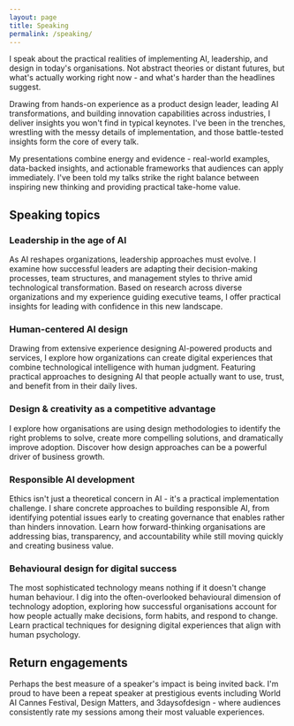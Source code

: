 ```yaml
---
layout: page
title: Speaking
permalink: /speaking/
---
```


I speak about the practical realities of implementing AI, leadership, and design in today's organisations. Not abstract theories or distant futures, but what's actually working right now - and what's harder than the headlines suggest.

Drawing from hands-on experience as a product design leader, leading AI transformations, and building innovation capabilities across industries, I deliver insights you won't find in typical keynotes. I've been in the trenches, wrestling with the messy details of implementation, and those battle-tested insights form the core of every talk.

My presentations combine energy and evidence - real-world examples, data-backed insights, and actionable frameworks that audiences can apply immediately. I've been told my talks strike the right balance between inspiring new thinking and providing practical take-home value.

## Speaking topics

### Leadership in the age of AI
As AI reshapes organizations, leadership approaches must evolve. I examine how successful leaders are adapting their decision-making processes, team structures, and management styles to thrive amid technological transformation. Based on research across diverse organizations and my experience guiding executive teams, I offer practical insights for leading with confidence in this new landscape.

### Human-centered AI design
Drawing from extensive experience designing AI-powered products and services, I explore how organizations can create digital experiences that combine technological intelligence with human judgment. Featuring practical approaches to designing AI that people actually want to use, trust, and benefit from in their daily lives.

### Design & creativity as a competitive advantage
I explore how organisations are using design methodologies to identify the right problems to solve, create more compelling solutions, and dramatically improve adoption. Discover how design approaches can be a powerful driver of business growth.

### Responsible AI development
Ethics isn't just a theoretical concern in AI - it's a practical implementation challenge. I share concrete approaches to building responsible AI, from identifying potential issues early to creating governance that enables rather than hinders innovation. Learn how forward-thinking organisations are addressing bias, transparency, and accountability while still moving quickly and creating business value.

### Behavioural design for digital success
The most sophisticated technology means nothing if it doesn't change human behaviour. I dig into the often-overlooked behavioural dimension of technology adoption, exploring how successful organisations account for how people actually make decisions, form habits, and respond to change. Learn practical techniques for designing digital experiences that align with human psychology.

## Return engagements

Perhaps the best measure of a speaker's impact is being invited back. I'm proud to have been a repeat speaker at prestigious events including World AI Cannes Festival, Design Matters, and 3daysofdesign - where audiences consistently rate my sessions among their most valuable experiences.